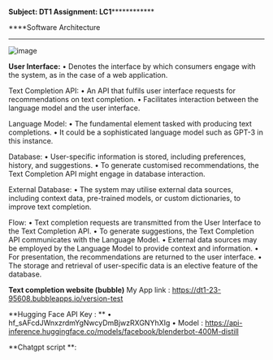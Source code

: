 **********************Subject: DT1
Assignment: LC1**********************************


****Software Architecture
 ********
![image](https://github.com/eson01/DT1---LC1/assets/50242001/afa50f68-496c-4d08-b0af-d6bb4f3a47ec)

 

**User Interface:**
•	Denotes the interface by which consumers engage with the system, as in the case of a web application.

Text Completion API:
•	An API that fulfils user interface requests for recommendations on text completion.
•	Facilitates interaction between the language model and the user interface.

Language Model: 
•	The fundamental element tasked with producing text completions.
•	It could be a sophisticated language model such as GPT-3 in this instance.

Database:
•	User-specific information is stored, including preferences, history, and suggestions.
•	To generate customised recommendations, the Text Completion API might engage in database interaction.

External Database:
•	The system may utilise external data sources, including context data, pre-trained models, or custom dictionaries, to improve text completion.

Flow:
•	Text completion requests are transmitted from the User Interface to the Text Completion API.
•	To generate suggestions, the Text Completion API communicates with the Language Model.
•	External data sources may be employed by the Language Model to provide context and information.
•	For presentation, the recommendations are returned to the user interface.
•	The storage and retrieval of user-specific data is an elective feature of the database.


**Text completion website (bubble)**
My App link : 
https://dt1-23-95608.bubbleapps.io/version-test

**Hugging Face API Key : ** 
•	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
•	Model : https://api-inference.huggingface.co/models/facebook/blenderbot-400M-distill

**Chatgpt script **: 
    <script>
        document.getElementById('chat_submit').addEventListener('click', async function () {
    // Get user input from the input field
    const userInput = document.getElementById('chat_input').value;

    // Display the user message in the output box
    displayMessage('User', userInput);

    // Clear the input field
    document.getElementById('chat_input').value = '';

    // Prepare the data for the API request
    const requestData = {
        inputs: {
            past_user_inputs: ["The purpose of the life is ?"],
            generated_responses: ["to be happy."],
            text: userInput
        }
    };

    try {
        // Make a POST request to the Hugging Face Inference API
        const response = await fetch('https://api-inference.huggingface.co/models/facebook/blenderbot-400M-distill', {
            method: 'POST',
            headers: {
                'Content-Type': 'application/json',
                'Authorization': 'Bearer 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'
            },
            body: JSON.stringify(requestData)
        });

        // Parse the response as JSON
        const responseData = await response.json();

        // Display the bot's response in the output box
        displayMessage('Bot', responseData.generated_text);
    } catch (error) {
        console.error('Error:', error);
        // Handle errors, e.g., display an error message to the user
        displayMessage('Bot', 'Error occurred while fetching the response.');
    }
});

// Function to display messages in the output box
function displayMessage(sender, message) {
    const chatOutput = document.getElementById('chat_output');
    const currentContent = chatOutput.innerText;
    chatOutput.innerText = `${currentContent}${sender}: ${message}\n`;
}


    </script>






 



************Detail: ************
1.	Clone this repository locally on your machine.

	I cloned this repository in the name of DT1-1 



2.	Read all the details provided to you this is pdf and on the README.md file of the repository you cloned. Draw the architecture diagram showing the system. [2points]

	Done, Diagram is on the start page.


3.	Build the docker image locally [1 point]

	Followed every step on https://docs.docker.com/get-started/02_our_app/
	Created docker file and image in the name of image.



4.	Create a Docker Hub personal account (1 private image is free!) [1 point]
	Created (account name : eson01)


5.	Push this image to your Docker Hub [1 point]
	Changed contained name from image to eson01/image using cmd “docker tag image eson01/image”
	Then pushed it to hub using “Push to hub” button


6.	Create a Hugging Face account and create an API Key [1 point]
	Account has been created using GitHub account (eson01)
	API key : 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


7.	Create a private Github repository called <firstname_lastname>-dt1-23 to version [1 point]

	Private repository : DT1---LC1


8.	Login to your Google Cloud Platform account [1 point]

	Done using google account. 


9.	Start a new virtual machine (VM) [1 point]

	Select Your Project:
	Navigate to Compute Engine:
	Create a New VM Instance:
	Configure Boot Disk:
	Configure Networking:
	Configure Management, Security, and Disks:
	Click "Create":
	Wait for the VM to Start:
	Access the VM




10.	SSH into the virtual machine [1 point]
	Debian OS was installed.
	Click the "SSH" button next to the VM instance you want to access.
	SSH Button
	Used the Web-Based SSH Terminal to access VM 



11.	Install Docker on the virtual machine [1 point]
	Docker is installed by instruction from https://www.digitalocean.com/community/tutorials/how-to-install-and-use-docker-on-debian-10



12.	Pull the docker image you saved on Docker Hub [1 point]
	“docker pull eson01/image” command is used to pull the image from my docker hub to VM 



13.	Run the image [1 point]
	“docker run eson01/image” command is used to run the image



14.	Firewall the system so that only you can access the system [2 points]
	Created.



15.	Create the frontend Bubble interface with the appropriate elements [2 points]
	Created. https://dt1-23-95608.bubbleapps.io/version-test



16.	Write or have chatGPT generate some javascript code to make API calls to the
a.	Docker Container on the VM (get app routes from the code in main.py) [2 points]

    <script>
        document.getElementById('chat_submit').addEventListener('click', async function () {
    // Get user input from the input field
    const userInput = document.getElementById('chat_input').value;

    // Display the user message in the output box
    displayMessage('User', userInput);

    // Clear the input field
    document.getElementById('chat_input').value = '';

    // Prepare the data for the API request
    const requestData = {
        inputs: {
            past_user_inputs: ["The purpose of the life is ?"],
            generated_responses: ["to be happy."],
            text: userInput
        }
    };

    try {
        // Make a POST request to the Hugging Face Inference API
        const response = await fetch('https://api-inference.huggingface.co/models/facebook/blenderbot-400M-distill', {
            method: 'POST',
            headers: {
                'Content-Type': 'application/json',
                'Authorization': 'Bearer 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'
            },
            body: JSON.stringify(requestData)
        });

        // Parse the response as JSON
        const responseData = await response.json();

        // Display the bot's response in the output box
        displayMessage('Bot', responseData.generated_text);
    } catch (error) {
        console.error('Error:', error);
        // Handle errors, e.g., display an error message to the user
        displayMessage('Bot', 'Error occurred while fetching the response.');
    }
});

// Function to display messages in the output box
function displayMessage(sender, message) {
    const chatOutput = document.getElementById('chat_output');
    const currentContent = chatOutput.innerText;
    chatOutput.innerText = `${currentContent}${sender}: ${message}\n`;
}


    </script>





17.	Display API responses to the user in Bubble [2 points]

    ![image](https://github.com/eson01/DT1---LC1/assets/50242001/40550c76-0d94-439e-add5-8014d4411028)

 




19.	After the system works, include Josh Levent, Siddhartha Singh in your firewall rules. [2 points]

	Created rules with “All ports”




19.	Write all the details on the README-md file of your private github repository. [1point]
	Done



20.	Add (as contributors) Josh Levent, Siddhartha Singh to the your Github Repository containing your solution [1 point]
	Done


